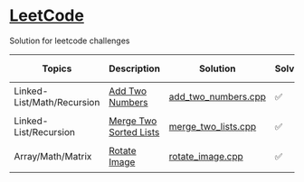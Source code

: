 # [LeetCode](https://www.leetcode.com/)

Solution for leetcode challenges

 | Topics                     | Description                                                                                 | Solution                                                   | Solved? | level    | Runtime | Runtime beats | Memory  | Memory beats |
 | -------------------------- | ------------------------------------------------------------------------------------------- | ---------------------------------------------------------- | ------- | -------- | ------- | ------------- | ------- | ------------ |
 | Linked-List/Math/Recursion | [Add Two Numbers](https://leetcode.com/problems/add-two-numbers/description/)               | [add_two_numbers.cpp](add_two_numbers/add_two_numbers.cpp) | ✅       | 🟡 Medium | 13ms    | 40.65%        | 7.20MB  | 🟢 94.83%     |
 | Linked-List/Recursion      | [Merge Two Sorted Lists](https://leetcode.com/problems/merge-two-sorted-lists/description/) | [merge_two_lists.cpp](merge_two_lists/merge_two_lists.cpp) | ✅       | 🟢 Easy   | 3ms     | 🟢 84.11%      | 18.37MB | 27.24%       |
 | Array/Math/Matrix          | [Rotate Image](https://leetcode.com/problems/rotate-image/description/)                     | [rotate_image.cpp](rotate_image/rotate_image.cpp)          | ✅       | 🟡 Medium | 0ms     | 🟢 100%        | 855MB   | 🟢 60.14%     |